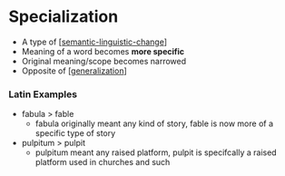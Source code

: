 # Specialization
* A type of [[semantic-linguistic-change]]
* Meaning of a word becomes **more specific**
* Original meaning/scope becomes narrowed
* Opposite of [[generalization]]

### Latin Examples
* fabula > fable
  * fabula originally meant any kind of story, fable is now more of a specific type of story
* pulpitum > pulpit
  * pulpitum meant any raised platform, pulpit is specifcally a raised platform used in churches and such

[//begin]: # "Autogenerated link references for markdown compatibility"
[semantic-linguistic-change]: semantic-linguistic-change "Semantic Linguistic Change"
[generalization]: generalization "Generalization"
[//end]: # "Autogenerated link references"